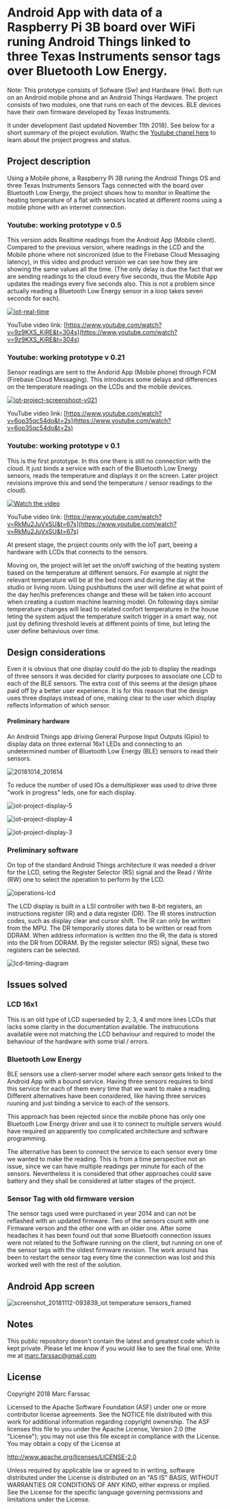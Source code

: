 # Android App with data of a Raspberry Pi 3B board over WiFi runing Android Things linked to three Texas Instruments sensor tags over Bluetooth Low Energy.

Note: This prototype consists of Sofware (Sw) and Hardware (Hw). Both run on an Android mobile phone and an Android Things Hardware. The project consists of two modules, one that runs on each of the devices. BLE devices have their own firmware developed by Texas Instruments. 

It under development (last updated November 11th 2018). See below for a short summary of the project evolution. Wathc the [Youtube chanel here](https://www.youtube.com/playlist?list=PLk7A4gvo5SIdjq2N2y8oxlR_yW7zcPpmn) to learn about the project progress and status.

## Project description

Using a Mobile phone, a Raspberry Pi 3B runing the Android Things OS and three Texas Instruments Sensors Tags connected with the board over Bluetooth Low Energy, the project shows how to monitor in Realtime the heating temperature of a flat with sensors located at different rooms using a mobile phone with an internet connection.

### Youtube: working prototype v 0.5

This version adds Realtime readings from the Android App (Mobile client). Compared to the previous version, where readings in the LCD and the Mobile phone where not sincronized (due to the Firebase Cloud Messaging latency), in this video and product version we can see how they are showing the same values all the time. (The only delay is due the fact that we are sending readings to the cloud every five seconds, thus the Mobile App updates the readings every five seconds also. This is not a problem since actually reading a Bluetooth Low Energy sensor in a loop takes seven seconds for each).

[![iot-real-time](https://user-images.githubusercontent.com/18221570/48338394-d8e87b00-e665-11e8-856b-1996e0023a09.PNG)](https://www.youtube.com/watch?v=9z9KXS_KiRE&t=304s)

YouTube video link: [https://www.youtube.com/watch?v=9z9KXS_KiRE&t=304s](https://www.youtube.com/watch?v=9z9KXS_KiRE&t=304s)

### Youtube: working prototype v 0.21

Sensor readings are sent to the Andorid App (Mobile phone) through FCM (Firebase Cloud Messaging). This introduces some delays and differences on the temperature readings on the LCDs and the mobile devices.

[![iot-project-screenshoot-v021](https://user-images.githubusercontent.com/18221570/48338569-45fc1080-e666-11e8-99f9-23720b5cd5d5.PNG)](https://www.youtube.com/watch?v=6op35qc54do&t=2s)

YouTube video link: [https://www.youtube.com/watch?v=6op35qc54do&t=2s](https://www.youtube.com/watch?v=6op35qc54do&t=2s)


### Youtube: working prototype v 0.1

This is the first prototype. In this one there is still no connection with the cloud. It just binds a service with each of the Bluetooth Low Energy sensors, reads the temperature and displays it on the screen. Later project revisions improve this and send the temperature / sensor readings to the cloud).

[![Watch the video](https://user-images.githubusercontent.com/18221570/47273220-4cc8c380-d591-11e8-910c-9c92676e7f75.PNG)](https://www.youtube.com/watch?v=RkMu2JuVxSU&t=67s)

YouTube video link: [https://www.youtube.com/watch?v=RkMu2JuVxSU&t=67s](https://www.youtube.com/watch?v=RkMu2JuVxSU&t=67s)

At present stage, the project counts only with the IoT part, beeing a hardware with LCDs that connects to the sensors. 

Moving on, the project will let set the on/off swiching of the heating system based on the temperature at different sensors. For example at night the relevant temperature will be at the bed room and during the day at the studio or living room. Using pushbuttons the user will define at what point of the day her/his preferences change and these will be taken into account when creating a custom machine learning model. On following days similar temperature changes will lead to related confort temperatures in the house leting the system adjust the temperature switch trigger in a smart way, not just by defining threshold levels at different points of time, but leting the user define behavious over time.

## Design considerations

Even it is obvious that one display could do the job to display the readings of three sensors it was decided for clarity purposes to associate one LCD to each of the BLE sensors. The extra cost of this seems at the design phase paid off by a better user experience. It is for this reason that the design uses three displays instead of one, making clear to the user which display reflects information of which sensor.

#### Preliminary hardware

An Android Things app driving General Purpose Input Outputs (Gpio) to display data on three external 16x1 LEDs and connecting to an undetermined number of Bluetooth Low Energy (BLE) sensors to read their sensors.

![20181014_201614](https://user-images.githubusercontent.com/18221570/46932739-4b5b4080-d051-11e8-8667-92d46162b39f.jpg)

To reduce the number of used IOs a demultiplexer was used to drive three "work in progress" leds, one for each display.

![iot-project-display-5](https://user-images.githubusercontent.com/18221570/47273348-489da580-d593-11e8-807f-244f8ee50a03.PNG)

![iot-project-display-4](https://user-images.githubusercontent.com/18221570/47273354-53f0d100-d593-11e8-8a27-cd37baaaf2d6.PNG)

![iot-project-display-3](https://user-images.githubusercontent.com/18221570/47273356-5c490c00-d593-11e8-9dc4-38c068bd7dfb.PNG)

### Preliminary software

On top of the standard Android Things architecture it was needed a driver for the LCD, seting the Register Selector (RS) signal and the Read / Write (RW) one to select the operation to perform by the LCD.

![operations-lcd](https://user-images.githubusercontent.com/18221570/47273489-30c72100-d595-11e8-984d-7bd31aa9a346.PNG)

The LCD display is built in a LSI controller with two 8-bit registers, an instructions register (IR) and a data register (DR). The IR stores instruction codes, such as display clear and cursor shift. The IR can only be written from the MPU. The DR temporarily stores data to be written or read from DDRAM. When address information is written itno the IR, the data is stored into the DR from DDRAM. By the register selector (RS) signal, these two registers can be selected.

![lcd-timing-diagram](https://user-images.githubusercontent.com/18221570/47273615-b055ef80-d597-11e8-9f7b-aacdec20c635.PNG)

## Issues solved

### LCD 16x1

This is an old type of LCD superseded by 2, 3, 4 and more lines LCDs that lacks some clarity in the documentation available. The instrucutions available were not matching the LCD behaviour and required to model the behaviour of the hardware with some trial / errors.

### Bluetooth Low Energy

BLE sensors use a client-server model where each sensor gets linked to the Android App with a bound service. Having three sensors requires to bind this service for each of them every time that we want to make a reading. Different alternatives have been considered, like having three services ruuning and just binding a service to each of the sensors. 

This approach has been rejected since the mobile phone has only one Bluetooth Low Energy driver and use it to connect to multiple servers would have required an apparently too complicated architecture and software programming.

The alternative has been to connect the service to each sensor every time we wanted to make the reading. This is from a time perspective not an issue, since we can have multiple readings per minute for each of the sensors. Nevertheless it is considered that other approaches could save battery and they shall be considered at latter stages of the project.

### Sensor Tag with old firmware version

The sensor tags used were purchased in year 2014 and can not be reflashed with an updated firmware. Two of the sensors count with one Firmware verson and the other one with an older one. After some headaches it has been found out that some Bluetooth connection issues were not related to the Software running on the client, but running on one of the sensor tags with the oldest firmware revision. The work around has been to restart the sensor tag every time the connection was lost and this worked well with the rest of the solution.

## Android App screen

![screenshot_20181112-093839_iot temperature sensors_framed](https://user-images.githubusercontent.com/18221570/48338890-20233b80-e667-11e8-882b-67dc7865bff3.png)

## Notes

This public repository doesn't contain the latest and greatest code which is kept private. Please let me know if you would like to see the final one. Write me at [marc.farssac@gmail.com](mailto:marc.farssac@gmail.com)

## License
Copyright 2018 Marc Farssac

Licensed to the Apache Software Foundation (ASF) under one or more contributor license agreements. See the NOTICE file distributed with this work for additional information regarding copyright ownership. The ASF licenses this file to you under the Apache License, Version 2.0 (the "License"); you may not use this file except in compliance with the License. You may obtain a copy of the License at

http://www.apache.org/licenses/LICENSE-2.0

Unless required by applicable law or agreed to in writing, software distributed under the License is distributed on an "AS IS" BASIS, WITHOUT WARRANTIES OR CONDITIONS OF ANY KIND, either express or implied. See the License for the specific language governing permissions and limitations under the License.
